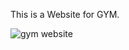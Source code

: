 This is a Website for GYM.

![gym website ](https://user-images.githubusercontent.com/114081059/194168567-adb8cb1a-b3a3-4344-be64-b88abaea174c.png)
